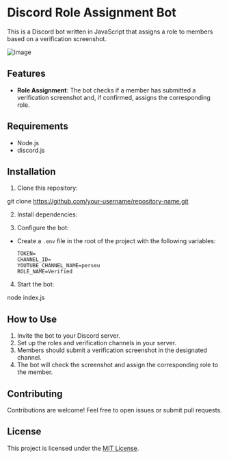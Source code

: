 # Discord Role Assignment Bot

This is a Discord bot written in JavaScript that assigns a role to members based on a verification screenshot.

![image](https://github.com/perseu444/discord-verify-screenshot-bot/assets/71997803/f2a54925-e7e5-453f-9df7-292295be0060)

## Features

- **Role Assignment**: The bot checks if a member has submitted a verification screenshot and, if confirmed, assigns the corresponding role.

## Requirements

- Node.js
- discord.js

## Installation

1. Clone this repository:

git clone https://github.com/your-username/repository-name.git

2. Install dependencies:


3. Configure the bot:

- Create a `.env` file in the root of the project with the following variables:

  ```
  TOKEN=
  CHANNEL_ID=
  YOUTUBE_CHANNEL_NAME=perseu
  ROLE_NAME=Verified
  ```

4. Start the bot:

node index.js


## How to Use

1. Invite the bot to your Discord server.
2. Set up the roles and verification channels in your server.
3. Members should submit a verification screenshot in the designated channel.
4. The bot will check the screenshot and assign the corresponding role to the member.

## Contributing

Contributions are welcome! Feel free to open issues or submit pull requests.

## License

This project is licensed under the [MIT License](LICENSE).





